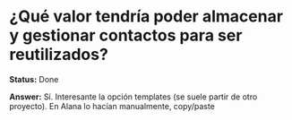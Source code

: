 # ¿Qué valor tendría poder almacenar y gestionar contactos para ser reutilizados?

**Status:** Done

**Answer:** Sí. Interesante la opción templates (se suele partir de otro proyecto).
En Alana lo hacían manualmente, copy/paste

